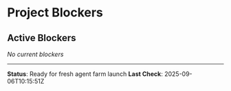 # Project Blockers

## Active Blockers

*No current blockers*

---

**Status**: Ready for fresh agent farm launch
**Last Check**: 2025-09-06T10:15:51Z

